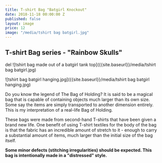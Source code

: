 ```yaml
---
title: T-shirt Bag "Batgirl Knockout"
date: 2018-11-18 00:00:00 Z
published: false
layout: image
price: 12
image: "/media/tshirt bag batgirl.jpg"
---
```


## T-shirt Bag series - "Rainbow Skulls"
del ![tshirt bag made out of a batgirl tank top]({{site.baseurl}}/media/tshirt bag batgirl.jpg)

![tshirt bag batgirl hanging.jpg]({{site.baseurl}}/media/tshirt bag batgirl hanging.jpg)

Do you know the legend of The Bag of Holding? It is said to be a magical bag that is capable of containing objects much larger than its own size. Some say the items are simply transported to another dimension entirely. This is my interpretation of a real-life Bag of Holding.

These bags were made from second-hand T-shirts that have been given a brand new life. One benefit of using T-shirt textiles for the body of the bag is that the fabric has an incredible amount of stretch to it - enough to carry a substantial amount of items, much larger than the initial size of the bag itself.


**Some minor defects (stitching irregularities) should be expected. This bag is intentionally made in a "distressed" style.**
